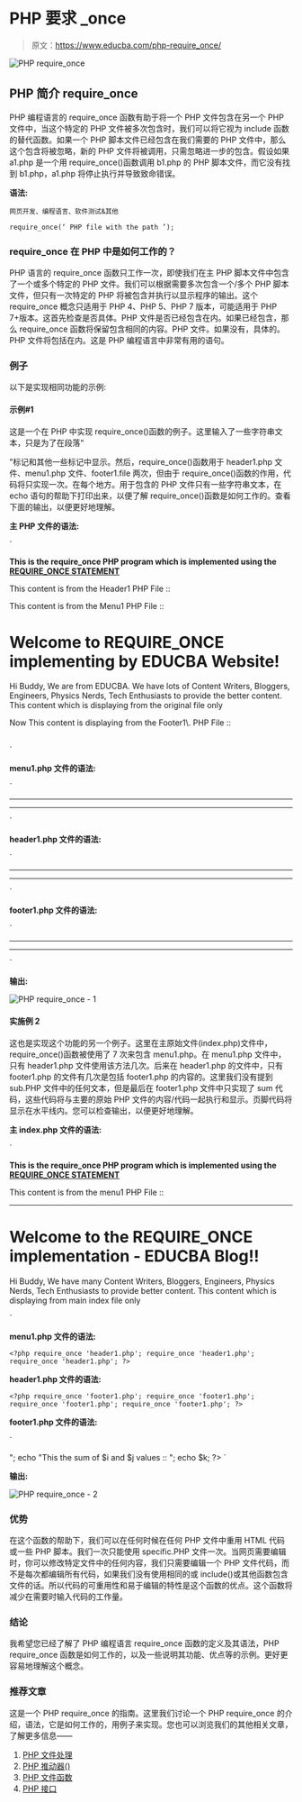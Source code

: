 # PHP 要求 _once

> 原文：<https://www.educba.com/php-require_once/>

![PHP require_once](img/3e607a137f6fe78349d8a00c8a8209cd.png)



## PHP 简介 require_once

PHP 编程语言的 require_once 函数有助于将一个 PHP 文件包含在另一个 PHP 文件中，当这个特定的 PHP 文件被多次包含时，我们可以将它视为 include 函数的替代函数。如果一个 PHP 脚本文件已经包含在我们需要的 PHP 文件中，那么这个包含将被忽略，新的 PHP 文件将被调用，只需忽略进一步的包含。假设如果 a1.php 是一个用 require_once()函数调用 b1.php 的 PHP 脚本文件，而它没有找到 b1.php，a1.php 将停止执行并导致致命错误。

**语法:**

<small>网页开发、编程语言、软件测试&其他</small>

`require_once(‘ PHP file with the path ’);`

### require_once 在 PHP 中是如何工作的？

PHP 语言的 require_once 函数只工作一次，即使我们在主 PHP 脚本文件中包含了一个或多个特定的 PHP 文件。我们可以根据需要多次包含一个/多个 PHP 脚本文件，但只有一次特定的 PHP 将被包含并执行以显示程序的输出。这个 require_once 概念只适用于 PHP 4、PHP 5、PHP 7 版本，可能适用于 PHP 7+版本。这首先检查是否具体。PHP 文件是否已经包含在内。如果已经包含，那么 require_once 函数将保留包含相同的内容。PHP 文件。如果没有，具体的。PHP 文件将包括在内。这是 PHP 编程语言中非常有用的语句。

### 例子

以下是实现相同功能的示例:

#### 示例#1

这是一个在 PHP 中实现 require_once()函数的例子。这里输入了一些字符串文本，只是为了在段落“

”标记和其他一些标记中显示。然后，require_once()函数用于 header1.php 文件、menu1.php 文件、footer1.file 两次，但由于 require_once()函数的作用，代码将只实现一次。在每个地方。用于包含的 PHP 文件只有一些字符串文本，在 echo 语句的帮助下打印出来，以便了解 require_once()函数是如何工作的。查看下面的输出，以便更好地理解。

**主 PHP 文件的语法:**

`<!DOCTYPE html>
<html lang="en">
<head>
<title>Sake Pavan Kumar PHP DOC for EDUCBA - Implementing require_once() function </title>
</head&gt
<body>
<p><b>This is the require_once PHP program which is implemented using the <u>REQUIRE_ONCE STATEMENT</u></b></p>
<p>This content is from the Header1 PHP File :: </p>
<?php require_once('header1.php');?>
<?php require_once('header1.php');?>
<p>This content is from the Menu1 PHP File :: </p>
<?php require_once('menu1.php');?>
<?php require_once('menu1.php');?>
<h1>Welcome to REQUIRE_ONCE implementing by EDUCBA Website!</h1>
<p>Hi Buddy, We are from EDUCBA. We have lots of Content Writers, Bloggers,
Engineers, Physics Nerds, Tech Enthusiasts to provide the better content.
This content which is displaying from the original file only</p>
<p>Now This content is displaying from the Footer1\. PHP File :: </p>
<br/>
<?php require_once('footer1.php');?>
<?php require_once('footer1.php');?>
</body>
</html>`

**menu1.php 文件的语法:**

`<html>
<body>
<hr>
<?php
echo "This is by implementing the require_once statement of PHP..";
echo "Now you are in the menu1.PHP files content!! because of require_once but calling twice don't works with this";
?>
<hr>
</body>
</html>`

**header1.php 文件的语法:**

`<html>
<body>
<hr>
<?php
echo "This is by implementing the require_once statement of PHP..";
echo "Now you are in the header1.PHP files content because of require_once but calling twice don't works with this!!";
?>
<hr>
</body>
</html>`

**footer1.php 文件的语法:**

`<html>
<body>
<hr>
<?php
echo "This is by implementing the require_once statement of PHP..";
echo "Now you are in the footer1.PHP files content because of require_once but calling twice don't works with this!!";
?>
<hr>
</body>
</html>`

**输出:**

![PHP require_once - 1](img/fec777380acb3506f8f31fd010fdffe1.png)



#### 实施例 2

这也是实现这个功能的另一个例子。这里在主原始文件(index.php)文件中，require_once()函数被使用了 7 次来包含 menu1.php。在 menu1.php 文件中，只有 header1.php 文件使用该方法几次。后来在 header1.php 的文件中，只有 footer1.php 的文件有几次是包括 footer1.php 的内容的。这里我们没有提到 sub.PHP 文件中的任何文本，但是最后在 footer1.php 文件中只实现了 sum 代码，这些代码将与主要的原始 PHP 文件的内容/代码一起执行和显示。页脚代码将显示在水平线内。您可以检查输出，以便更好地理解。

**主 index.php 文件的语法:**

`<!DOCTYPE html>
<html lang="en">
<head>
<title>Sake Pavan Kumar PHP DOC for EDUCBA- Implementing require_once() function </title>
</head>
<body>
<p><b>This is the require_once PHP program which is implemented using the <u>REQUIRE_ONCE STATEMENT</u></b></p>
<p>This content is from the menu1 PHP File :: </p>
<hrgt;
<?php require_once('menu1.php');?>
<?php require_once('menu1.php');?>
<?php require_once('menu1.php');?>
<?php require_once('menu1.php');?>
<?php require_once('menu1.php');?>
<?php require_once('menu1.php');?>
<?php require_once('menu1.php');?>
<hr>
<h1>Welcome to the REQUIRE_ONCE implementation - EDUCBA Blog!!</h1>
<p>Hi Buddy, We have many Content Writers, Bloggers,
Engineers, Physics Nerds, Tech Enthusiasts to provide better content.
This content which is displaying from main index file only</p>
</body>
</html>`

**menu1.php 文件的语法:**

`<?php
require_once 'header1.php';
require_once 'header1.php';
require_once 'header1.php';
?>`

**header1.php 文件的语法:**

`<?php
require_once 'footer1.php';
require_once 'footer1.php';
require_once 'footer1.php';
require_once 'footer1.php';
?>`

**footer1.php 文件的语法:**

`<html>
<body>
<?php
$i=10;
$j=90;
$k = $i + $j;
echo "This content is included from the footer1.php file - Code from footer1.php file";
echo "<br>";
echo "This the sum of $i and $j values :: ";
echo $k;
?>
</body>
</html>`

**输出:**

![PHP require_once - 2](img/8fa33f01f0c151b214f6ee7bded0c037.png)



### 优势

在这个函数的帮助下，我们可以在任何时候在任何 PHP 文件中重用 HTML 代码或一些 PHP 脚本。我们一次只能使用 specific.PHP 文件一次。当网页需要编辑时，你可以修改特定文件中的任何内容，我们只需要编辑一个 PHP 文件代码，而不是每次都编辑所有代码，如果我们没有使用相同的或 include()或其他函数包含文件的话。所以代码的可重用性和易于编辑的特性是这个函数的优点。这个函数将减少在需要时输入代码的工作量。

### 结论

我希望您已经了解了 PHP 编程语言 require_once 函数的定义及其语法，PHP require_once 函数是如何工作的，以及一些说明其功能、优点等的示例。更好更容易地理解这个概念。

### 推荐文章

这是一个 PHP require_once 的指南。这里我们讨论一个 PHP require_once 的介绍，语法，它是如何工作的，用例子来实现。您也可以浏览我们的其他相关文章，了解更多信息——

1.  [PHP 文件处理](https://www.educba.com/php-file-handling/)
2.  [PHP 推动器()](https://www.educba.com/php-strtoupper/)
3.  [PHP 文件函数](https://www.educba.com/php-file-functions/)
4.  [PHP 接口](https://www.educba.com/php-interface/?source=leftnav)





